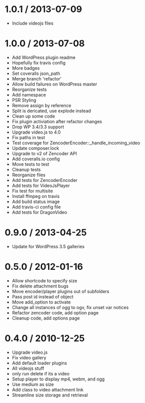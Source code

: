 
1.0.1 / 2013-07-09
==================

 * Include videojs files

1.0.0 / 2013-07-08
==================

 * Add WordPress plugin readme
 * Hopefully fix travis config
 * More badges
 * Set coveralls json_path
 * Merge branch 'refactor'
 * Allow build failures on WordPress master
 * Reorganize tests
 * Add namespace
 * PSR Styling
 * Remove assign by reference
 * Split is dericated, use explode instead
 * Clean up some code
 * Fix plugin activiation after refactor changes
 * Drop WP 3.4/3.3 support
 * Upgrade video.js to 4.0
 * Fix paths in test
 * Test coverage for ZencoderEncoder::_handle_incoming_video
 * Update composer.lock
 * Upgrade to v2 of Zencoder API
 * Add coveralls.io config
 * Move tests to test
 * Cleanup tests
 * Reorganize files
 * Add tests for ZencoderEncoder
 * Add tests for VideoJsPlayer
 * Fix test for multisite
 * Install ffmpeg on travis
 * Add build status image
 * Add travis-ci config file
 * Add tests for DragonVideo

0.9.0 / 2013-04-25
==================

 * Update for WordPress 3.5 galleries

0.5.0 / 2012-01-16
==================

 * Allow shortcode to specify size
 * Fix delete attachment bugs
 * Move encoder/player plugins out of subfolders
 * Pass post id instead of object
 * Move add_option to activate
 * Change all instances of ogg to ogv, fix unset var notices
 * Refactor zencoder code, add option page
 * Cleanup code, add options page

0.4.0 / 2010-12-25
==================

 * Upgrade video.js
 * Fix video gallery
 * Add default loader plugins
 * All videojs stuff
 * only run delete if its a video
 * Setup player to display mp4, webm, and ogg
 * Use medium as size
 * Add class to video attachment link
 * Streamline size storage and retrieval
